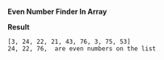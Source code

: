**Even Number Finder In Array**

**Result**

```
[3, 24, 22, 21, 43, 76, 3, 75, 53]
24, 22, 76,  are even numbers on the list
````
